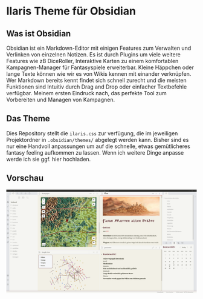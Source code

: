 # Ilaris Theme für Obsidian

## Was ist Obsidian
Obsidian ist ein Markdown-Editor mit einigen Features zum Verwalten und Verlinken von einzelnen Notizen. Es ist durch Plugins um viele weitere Features wie zB DiceRoller, Interaktive Karten zu einem komfortablen Kampagnen-Manager für Fantasyspiele erweiterbar. Kleine Häppchen oder lange Texte können wie wir es von Wikis kennen mit einander verknüpfen. Wer Markdown bereits kennt findet sich schnell zurecht und die meisten Funktionen sind Intuitiv durch Drag and Drop oder einfacher Textbefehle verfügbar. Meinem ersten Eindruck nach, das perfekte Tool zum Vorbereiten und Managen von Kampagnen.

## Das Theme
Dies Repository stellt die `ilaris.css` zur verfügung, die im jeweiligen Projektordner in `.obsidian/themes/` abgelegt werden kann. Bisher sind es nur eine Handvoll anpassungen um auf die schnelle, etwas gemütlicheres fantasy feeling aufkommen zu lassen. Wenn ich weitere Dinge anpasse werde ich sie ggf. hier hochladen.

## Vorschau

![screenshot.png](screenshot.png)
